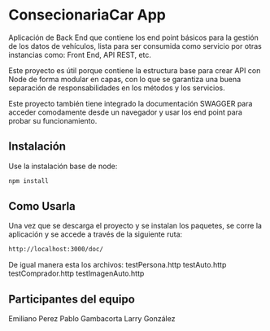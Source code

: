 # ConsecionariaCar App
Aplicación de Back End que contiene los end point básicos para la gestión de los datos de vehículos, lista para ser consumida como servicio por otras instancias como: Front End, API REST, etc.

Este proyecto es útil porque contiene la estructura base para crear API con Node de forma modular en capas, con lo que se garantiza una buena separación de responsabilidades en los métodos y los servicios.

Este proyecto también tiene integrado la documentación SWAGGER para acceder comodamente desde un navegador y usar los end point para probar su funcionamiento.

## Instalación
Use la instalación base de node:
```bash
npm install
```

## Como Usarla
Una vez que se descarga el proyecto y se instalan los paquetes, se corre la aplicación y se accede a través de la siguiente ruta:
```bash
http://localhost:3000/doc/
```  
De igual manera esta los archivos:
testPersona.http
testAuto.http
testComprador.http
testImagenAuto.http


## Participantes del equipo
Emiliano Perez
Pablo Gambacorta
Larry González

